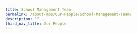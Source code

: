 ```yaml
---
title: School Management Team
permalink: /about-mbs/Our-People/School-Management-Team/
description: ""
third_nav_title: Our People
---
```

